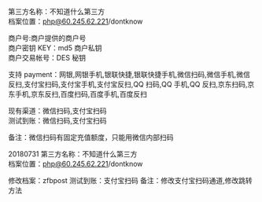 第三方名称：不知道什么第三方  
档案位置：php@60.245.62.221/dontknow

商户号:商户提供的商户号  
商户密钥 KEY：md5 商户私钥  
商户交易帐号：DES 秘钥

支持 payment：网银,网银手机,银联快捷,银联快捷手机,微信扫码,微信手机,微信反扫,支付宝扫码,支付宝手机,支付宝反扫,QQ 扫码,QQ 手机,QQ 反扫,京东扫码,京东手机,京东反扫,百度扫码,百度手机,百度反扫

现有渠道：微信扫码,支付宝扫码  
测试到账：微信扫码,支付宝扫码

备注：微信扫码有固定充值额度，只能用微信内部扫码

20180731
第三方名称：不知道什么第三方  
档案位置：php@60.245.62.221/dontknow

修改档案：zfbpost
测试到账：支付宝扫码
备注：修改支付宝扫码通道,修改跳转方法
